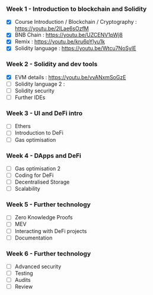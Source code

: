 ### Week 1 - Introduction to blockchain and Solidity
- [x] Course Introduction / Blockchain / Cryptography : https://youtu.be/2lLae6sOzfM
- [x] BNB Chain : https://youtu.be/UZCENV1pWj8
- [x] Remix : https://youtu.be/kru6pYlyu1k
- [x] Solidity language : https://youtu.be/Wtcu7NoSyIE

### Week 2 - Solidity and dev tools
- [x] EVM details : https://youtu.be/vvANxmSoGzE
- [ ] Solidity language 2 : 
- [ ] Solidity security
- [ ] Further IDEs

### Week 3 - UI and DeFi intro
- [ ] Ethers
- [ ] Introduction to DeFi
- [ ] Gas optimisation

### Week 4 - DApps and DeFi
- [ ] Gas optimisation 2
- [ ] Coding for DeFi
- [ ] Decentralised Storage
- [ ] Scalability

### Week 5 - Further technology
- [ ] Zero Knowledge Proofs
- [ ] MEV
- [ ] Interacting with DeFi projects
- [ ] Documentation

### Week 6 - Further technology
- [ ] Advanced security
- [ ] Testing
- [ ] Audits
- [ ] Review

